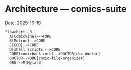 # Architecture — comics-suite

Date: 2025-10-19

```mermaid
flowchart LR
  A[ComicVine]-->CORE
  B[Metron]-->CORE
  C[GCD]-->CORE
  D[shell scripts]-->CORE
  CORE(comicbook-core)-->DOCTOR[cbz-doctor]
  DOCTOR-->ORG[comic-file-organizer]
  ORG-->M[Mylar3]
```
